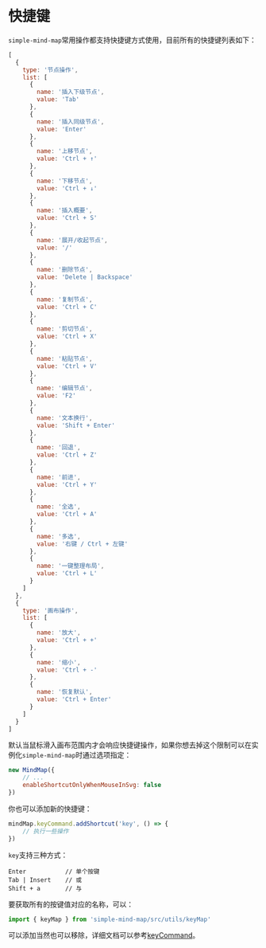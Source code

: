 # 快捷键

`simple-mind-map`常用操作都支持快捷键方式使用，目前所有的快捷键列表如下：

```js
[
  {
    type: '节点操作',
    list: [
      {
        name: '插入下级节点',
        value: 'Tab'
      },
      {
        name: '插入同级节点',
        value: 'Enter'
      },
      {
        name: '上移节点',
        value: 'Ctrl + ↑'
      },
      {
        name: '下移节点',
        value: 'Ctrl + ↓'
      },
      {
        name: '插入概要',
        value: 'Ctrl + S'
      },
      {
        name: '展开/收起节点',
        value: '/'
      },
      {
        name: '删除节点',
        value: 'Delete | Backspace'
      },
      {
        name: '复制节点',
        value: 'Ctrl + C'
      },
      {
        name: '剪切节点',
        value: 'Ctrl + X'
      },
      {
        name: '粘贴节点',
        value: 'Ctrl + V'
      },
      {
        name: '编辑节点',
        value: 'F2'
      },
      {
        name: '文本换行',
        value: 'Shift + Enter'
      },
      {
        name: '回退',
        value: 'Ctrl + Z'
      },
      {
        name: '前进',
        value: 'Ctrl + Y'
      },
      {
        name: '全选',
        value: 'Ctrl + A'
      },
      {
        name: '多选',
        value: '右键 / Ctrl + 左键'
      },
      {
        name: '一键整理布局',
        value: 'Ctrl + L'
      }
    ]
  },
  {
    type: '画布操作',
    list: [
      {
        name: '放大',
        value: 'Ctrl + +'
      },
      {
        name: '缩小',
        value: 'Ctrl + -'
      },
      {
        name: '恢复默认',
        value: 'Ctrl + Enter'
      }
    ]
  }
]
```

默认当鼠标滑入画布范围内才会响应快捷键操作，如果你想去掉这个限制可以在实例化`simple-mind-map`时通过选项指定：

```js
new MindMap({
    // ...
    enableShortcutOnlyWhenMouseInSvg: false
})
```

你也可以添加新的快捷键：

```js
mindMap.keyCommand.addShortcut('key', () => {
    // 执行一些操作
})
```

`key`支持三种方式：

```
Enter           // 单个按键
Tab | Insert    // 或
Shift + a       // 与
```

要获取所有的按键值对应的名称，可以：

```js
import { keyMap } from 'simple-mind-map/src/utils/keyMap'
```

可以添加当然也可以移除，详细文档可以参考[keyCommand](https://wanglin2.github.io/mind-map/#/doc/zh/keyCommand)。